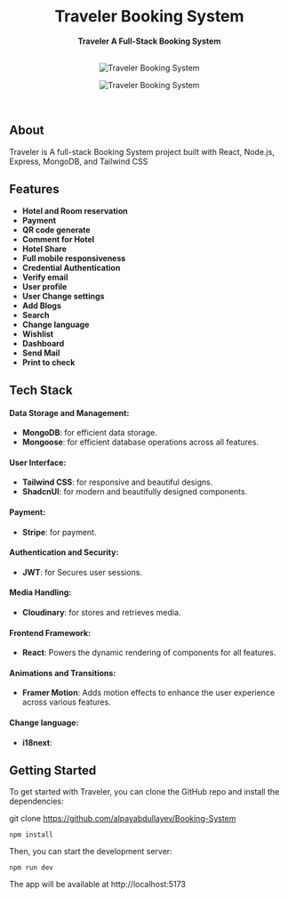 <h1 align="center">Traveler Booking System</h1>
<div align="center">
  <strong>Traveler A Full-Stack Booking System</strong>
</div>

<br />

<p align="center">
  <img src="https://res.cloudinary.com/dfmannche/image/upload/v1716316924/hvl25g7itjxorbc23ms0.png" alt="Traveler Booking System">
</p>

<p align="center">
  <img src="https://res.cloudinary.com/dfmannche/image/upload/v1716318125/sxundoz48v7bt62qlygc.png" alt="Traveler Booking System">
</p>

<br />

## About

Traveler is A full-stack Booking System project built with React, Node.js, Express, MongoDB, and Tailwind CSS

## Features

- **Hotel and Room reservation**
- **Payment**
- **QR code generate**
- **Comment for Hotel**
- **Hotel Share**
- **Full mobile responsiveness**
- **Credential Authentication**
- **Verify email**
- **User profile**
- **User Change settings**
- **Add Blogs**
- **Search**
- **Change language**
- **Wishlist**
- **Dashboard** 
- **Send Mail** 
- **Print to check**

## Tech Stack


#### Data Storage and Management:
- **MongoDB**: for efficient data storage.
- **Mongoose**: for efficient database operations across all features.

#### User Interface:
- **Tailwind CSS**: for responsive and beautiful designs.
- **ShadcnUI**: for modern and beautifully designed components.

#### Payment:
- **Stripe**: for payment.

#### Authentication and Security:
- **JWT**: for Secures user sessions.


#### Media Handling:
- **Cloudinary**: for stores and retrieves media.


#### Frontend Framework:
- **React**: Powers the dynamic rendering of components for all features.

#### Animations and Transitions:
- **Framer Motion**: Adds motion effects to enhance the user experience across various features.

#### Change language:
- **i18next**: 


## Getting Started

To get started with Traveler, you can clone the GitHub repo and install the dependencies:

git clone https://github.com/alpayabdullayev/Booking-System

```
npm install
```

Then, you can start the development server:

```
npm run dev
```

The app will be available at http://localhost:5173

